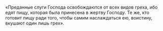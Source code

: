 «Преданные слуги Господа освобождаются от всех видов греха, ибо едят пищу, которая была принесена в жертву Господу. Те же, кто готовит пищу ради того, чтобы самим наслаждаться ею, воистину, вкушают один лишь грех».